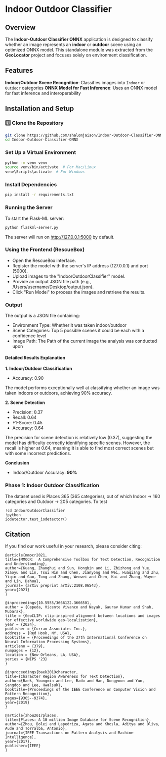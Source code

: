 # Indoor Outdoor Classifier

## Overview
The **Indoor-Outdoor Classifier ONNX** application is designed to classify whether an image represents an **indoor** or **outdoor** scene using an optimized ONNX model. This standalone module was extracted from the **GeoLocator** project and focuses solely on environment classification.

## Features
**Indoor/Outdoor Scene Recognition**: Classifies images into `Indoor` or `Outdoor` categories
**ONNX Model for Fast Inference**: Uses an ONNX model for fast inference and interoperability

## Installation and Setup
### 1️⃣ Clone the Repository
```bash
git clone https://github.com/shalomjaison/Indoor-Outdoor-Classifier-ONNX.git
cd Indoor-Outdoor-Classifier-ONNX
```

### Set Up a Virtual Environment
```bash
python -m venv venv
source venv/bin/activate  # For Mac/Linux
venv\Scripts\activate  # For Windows
```

### Install Dependencies
```bash
pip install -r requirements.txt
```

### Running the Server
To start the Flask-ML server:
```bash
python flaskml-server.py
```
The server will run on http://127.0.0.1:5000 by default.

### Using the Frontend (RescueBox)
- Open the RescueBox interface.
- Register the model with the server's IP address (127.0.0.1) and port (5000).
- Upload images to the "IndoorOutdoorClassifier" model.
- Provide an output JSON file path (e.g., /Users/username/Desktop/output.json).
- Click "Run Model" to process the images and retrieve the results.

### Output
The output is a JSON file containing:
- Environment Type: Whether it was taken indoor/outdoor
- Scene Categories: Top 5 possible scenes it could be each with a confidence level
- Image Path: The Path of the current image the analysis was conducted upon

#### Detailed Results Explanation
**1. Indoor/Outdoor Classification**
- Accuracy: 0.90

The model performs exceptionally well at classifying whether an image was taken indoors or outdoors, achieving 90% accuracy.

**2. Scene Detection**
- Precision: 0.37
- Recall: 0.64
- F1-Score: 0.45
- Accuracy: 0.64
  
The precision for scene detection is relatively low (0.37), suggesting the model has difficulty correctly identifying specific scenes. However, the recall is higher at 0.64, meaning it is able to find most correct scenes but with some incorrect predictions.



**Conclusion**
- Indoor/Outdoor Accuracy: **90%**

### Phase 1: Indoor Outdoor Classification
The dataset used is Places 365 (365 categories), out of which Indoor → 160 categories and Outdoor → 205 categories.
To test 

    !cd IndoorOutdoorClassifier
    !python
    iodetector.test_iodetector()


## Citation
If you find our work useful in your research, please consider citing:  

    @article{mmocr2021,
    title={MMOCR:  A Comprehensive Toolbox for Text Detection, Recognition and Understanding},
    author={Kuang, Zhanghui and Sun, Hongbin and Li, Zhizhong and Yue, Xiaoyu and Lin, Tsui Hin and Chen, Jianyong and Wei, Huaqiang and Zhu, Yiqin and Gao, Tong and Zhang, Wenwei and Chen, Kai and Zhang, Wayne and Lin, Dahua},
    journal= {arXiv preprint arXiv:2108.06543},
    year={2021}
    }

    @inproceedings{10.5555/3666122.3666501,
    author = {Cepeda, Vicente Vivanco and Nayak, Gaurav Kumar and Shah, Mubarak},
    title = {GeoCLIP: clip-inspired alignment between locations and images for effective worldwide geo-localization},
    year = {2024},
    publisher = {Curran Associates Inc.},
    address = {Red Hook, NY, USA},
    booktitle = {Proceedings of the 37th International Conference on Neural Information Processing Systems},
    articleno = {379},
    numpages = {12},
    location = {New Orleans, LA, USA},
    series = {NIPS '23}
    }

    @inproceedings{baek2019character,
    title={Character Region Awareness for Text Detection},
    author={Baek, Youngmin and Lee, Bado and Han, Dongyoon and Yun, Sangdoo and Lee, Hwalsuk},
    booktitle={Proceedings of the IEEE Conference on Computer Vision and Pattern Recognition},
    pages={9365--9374},
    year={2019}
    }

    @article{zhou2017places,
    title={Places: A 10 million Image Database for Scene Recognition},
    author={Zhou, Bolei and Lapedriza, Agata and Khosla, Aditya and Oliva, Aude and Torralba, Antonio},
    journal={IEEE Transactions on Pattern Analysis and Machine Intelligence},
    year={2017},
    publisher={IEEE}
    }

